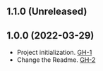 ## 1.1.0 (Unreleased)

## 1.0.0 (2022-03-29)

- Project initialization. [GH-1](https://github.com/terraform-alicloud-modules/terraform-alicloud-hbr-ecs/pull/1)
- Change the Readme. [GH-2](https://github.com/terraform-alicloud-modules/terraform-alicloud-hbr-ecs/pull/2)